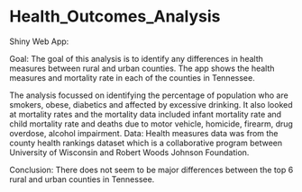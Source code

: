# Health_Outcomes_Analysis

Shiny Web App: 

Goal: The goal of this analysis is to identify any differences in health measures between rural and urban counties. The app shows the health measures and mortality rate in each of the counties in Tennessee.

The analysis focussed on identifying the percentage of population who are smokers, obese, diabetics and affected by excessive drinking. It also looked at mortality rates and the mortality data included infant mortality rate and child mortality rate and deaths due to motor vehicle, homicide, firearm, drug overdose, alcohol impairment.
Data: Health measures data was from the county health rankings dataset which is a collaborative program between University of Wisconsin and Robert Woods Johnson Foundation.

Conclusion: There does not seem to be major differences between the top 6 rural and urban counties in Tennessee.



